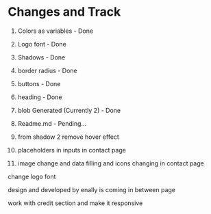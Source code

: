# Changes and Track

1. Colors as variables - Done
2. Logo font - Done
3. Shadows - Done
4. border radius - Done
5. buttons - Done
6. heading - Done
7. blob Generated (Currently 2) - Done
8. Readme.md - Pending...

9. from shadow 2 remove hover effect
10. placeholders in inputs in contact page
11. image change and data filling and icons changing in contact page

<!-- ---------------------------------------------------------------- -->

change logo font

design and developed by enally is coming in between page

work with credit section and make it responsive
